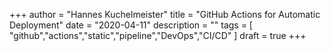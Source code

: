 +++
author = "Hannes Kuchelmeister"
title = "GitHub Actions for Automatic Deployment"
date = "2020-04-11"
description = ""
tags = [
    "github","actions","static","pipeline","DevOps","CI/CD"
]
draft = true
+++
